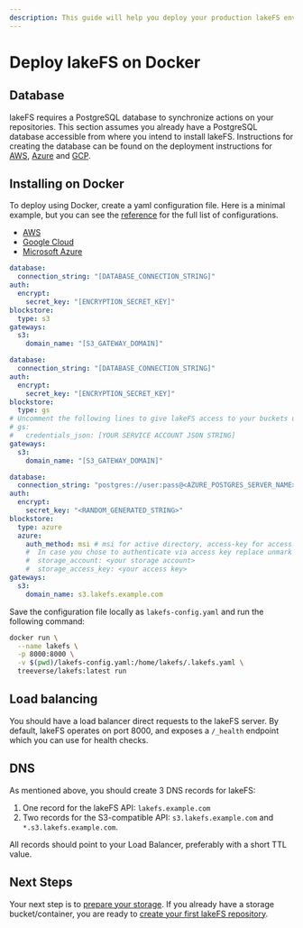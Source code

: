 ```yaml
---
description: This guide will help you deploy your production lakeFS environment with Docker
---
```


# Deploy lakeFS on Docker

## Database

lakeFS requires a PostgreSQL database to synchronize actions on your repositories.
This section assumes you already have a PostgreSQL database accessible from where you intend to install lakeFS.
Instructions for creating the database can be found on the deployment instructions for [AWS](./aws.md#creating-the-database-on-aws-rds), [Azure](./azure.md#creating-the-database-on-azure-database) and [GCP](./gcp.md#creating-the-database-on-gcp-sql).

## Installing on Docker

To deploy using Docker, create a yaml configuration file.
Here is a minimal example, but you can see the [reference](../reference/configuration.md#example-aws-deployment) for the full list of configurations.
<div class="tabs">
<ul>
  <li><a href="#docker-tabs-1">AWS</a></li>
  <li><a href="#docker-tabs-2">Google Cloud</a></li>
  <li><a href="#docker-tabs-3">Microsoft Azure</a></li>
</ul>
<div markdown="1" id="docker-tabs-1">      

```yaml
database:
  connection_string: "[DATABASE_CONNECTION_STRING]"
auth:
  encrypt:
    secret_key: "[ENCRYPTION_SECRET_KEY]"
blockstore:
  type: s3
gateways:
  s3:
    domain_name: "[S3_GATEWAY_DOMAIN]"
```

</div>
<div markdown="1" id="docker-tabs-2">

```yaml
database:
  connection_string: "[DATABASE_CONNECTION_STRING]"
auth:
  encrypt:
    secret_key: "[ENCRYPTION_SECRET_KEY]"
blockstore:
  type: gs
# Uncomment the following lines to give lakeFS access to your buckets using a service account:
# gs:
#   credentials_json: [YOUR SERVICE ACCOUNT JSON STRING]
gateways:
  s3:
    domain_name: "[S3_GATEWAY_DOMAIN]"
```

</div>
<div markdown="1" id="docker-tabs-3">

```yaml
database:
  connection_string: "postgres://user:pass@<AZURE_POSTGRES_SERVER_NAME>..."
auth:
  encrypt:
    secret_key: "<RANDOM_GENERATED_STRING>"
blockstore:
  type: azure
  azure:
    auth_method: msi # msi for active directory, access-key for access key 
    #  In case you chose to authenticate via access key replace unmark the following rows and insert the values from the previous step 
    #  storage_account: <your storage account>
    #  storage_access_key: <your access key>
gateways:
  s3:
    domain_name: s3.lakefs.example.com
```

</div>
</div>

Save the configuration file locally as `lakefs-config.yaml` and run the following command:

```sh
docker run \
  --name lakefs \
  -p 8000:8000 \
  -v $(pwd)/lakefs-config.yaml:/home/lakefs/.lakefs.yaml \
  treeverse/lakefs:latest run
```

## Load balancing

You should have a load balancer direct requests to the lakeFS server.
By default, lakeFS operates on port 8000, and exposes a `/_health` endpoint which you can use for health checks.

## DNS

As mentioned above, you should create 3 DNS records for lakeFS:
1. One record for the lakeFS API: `lakefs.example.com`
1. Two records for the S3-compatible API: `s3.lakefs.example.com` and `*.s3.lakefs.example.com`.

All records should point to your Load Balancer, preferably with a short TTL value.

## Next Steps

Your next step is to [prepare your storage](../setup/storage/index.md). If you already have a storage bucket/container, you are ready to [create your first lakeFS repository](../setup/create-repo.md).
